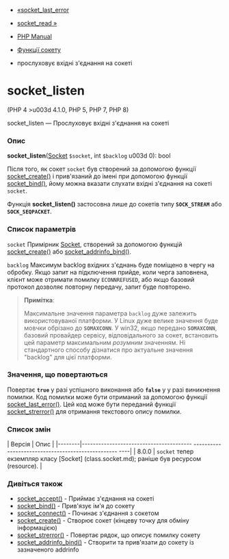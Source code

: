 - [«socket_last_error](function.socket-last-error.md)
- [socket_read »](function.socket-read.md)

- [PHP Manual](index.md)
- [Функції сокету](ref.sockets.md)
- прослуховує вхідні з'єднання на сокеті

# socket_listen

(PHP 4 \>u003d 4.1.0, PHP 5, PHP 7, PHP 8)

socket_listen — Прослуховує вхідні з'єднання на сокеті

### Опис

**socket_listen**([Socket](class.socket.md) `$socket`, int `$backlog`
u003d 0): bool

Після того, як сокет `socket` був створений за допомогою функції
[socket_create()](function.socket-create.md) і прив'язаний до імені при
допомогою функції [socket_bind()](function.socket-bind.md), йому можна
вказати слухати вхідні з'єднання на сокеті `socket`.

Функція **socket_listen()** застосовна лише до сокетів типу
**`SOCK_STREAM`** або **`SOCK_SEQPACKET`**.

### Список параметрів

`socket`
Примірник [Socket](class.socket.md), створений за допомогою функцій
[socket_create()](function.socket-create.md) або
[socket_addrinfo_bind()](function.socket-addrinfo-bind.md).

`backlog`
Максимум backlog вхідних з'єднань буде поміщено в чергу на
обробку. Якщо запит на підключення прийде, коли черга заповнена,
клієнт може отримати помилку `ECONNREFUSED`, або якщо базовий протокол
дозволяє повторну передачу, запит буде повторено.

> **Примітка**:
>
> Максимальне значення параметра `backlog` дуже залежить
> використовуваної платформи. У Linux дуже велике значення буде мовчки
> обрізано до **`SOMAXCONN`**. У win32, якщо передано **`SOMAXCONN`**,
> базовий провайдер сервісу, відповідального за сокет, встановить цей
> параметр максимальним *розумним* значенням. Ні стандартного способу
> дізнатися про актуальне значення "backlog" для цієї платформи.

### Значення, що повертаються

Повертає **`true`** у разі успішного виконання або **`false`** у
у разі виникнення помилки. Код помилки може бути отриманий за допомогою
функції [socket_last_error()](function.socket-last-error.md). Цей код
може бути переданий функції
[socket_strerror()](function.socket-strerror.md) для отримання
текстового опису помилки.

### Список змін

| Версія | Опис |
|--------|---------------------------------------- -------------------------------------------------- ----|
| 8.0.0 | `socket` тепер екземпляр класу [Socket] (class.socket.md); раніше був ресурсом (resource). |

### Дивіться також

- [socket_accept()](function.socket-accept.md) - Приймає
з'єднання на сокеті
- [socket_bind()](function.socket-bind.md) - Прив'язує ім'я до
сокету
- [socket_connect()](function.socket-connect.md) - Починає
з'єднання з сокетом
- [socket_create()](function.socket-create.md) - Створює сокет
(кінцеву точку для обміну інформацією)
- [socket_strerror()](function.socket-strerror.md) - Повертає
рядок, що описує помилку сокету
- [socket_addrinfo_bind()](function.socket-addrinfo-bind.md) -
Створити та прив'язати до сокету із зазначеного addrinfo
